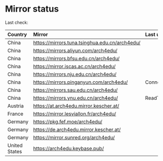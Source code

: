 <script src="./time.js"></script>
# Mirror status
Last check: <script type="text/javascript">localize(1672777235.8577921);</script>

|Country|Mirror|Last update|
|:------|:-----|:----------|
|China|https://mirrors.tuna.tsinghua.edu.cn/arch4edu/|<script type="text/javascript">localize(1672770696);</script>|
|China|https://mirrors.aliyun.com/arch4edu/|<script type="text/javascript">localize(1672641112);</script>|
|China|https://mirrors.bfsu.edu.cn/arch4edu/|<script type="text/javascript">localize(1672641112);</script>|
|China|https://mirror.iscas.ac.cn/arch4edu/|<script type="text/javascript">localize(1672770696);</script>|
|China|https://mirrors.nju.edu.cn/arch4edu/|<script type="text/javascript">localize(1672641112);</script>|
|China|https://mirrors.pinganyun.com/arch4edu/|ConnectTimeout|
|China|https://mirrors.sau.edu.cn/arch4edu/|<script type="text/javascript">localize(1671258899);</script>|
|China|https://mirrors.ynu.edu.cn/arch4edu/|ReadTimeout|
|Austria|https://at.arch4edu.mirror.kescher.at/|<script type="text/javascript">localize(1672641112);</script>|
|France|https://mirror.lesviallon.fr/arch4edu/|<script type="text/javascript">localize(1672641112);</script>|
|Germany|https://pkg.fef.moe/arch4edu/|<script type="text/javascript">localize(1672641112);</script>|
|Germany|https://de.arch4edu.mirror.kescher.at/|<script type="text/javascript">localize(1672641112);</script>|
|Germany|https://mirror.sunred.org/arch4edu/|<script type="text/javascript">localize(1672641112);</script>|
|United States|https://arch4edu.keybase.pub/|<script type="text/javascript">localize(1672641112);</script>|

<script src="./tablefilter/tablefilter.js"></script>
<script src="./table.js"></script>